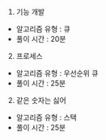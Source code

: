 1. 기능 개발
- 알고리즘 유형 : 큐
- 풀이 시간 : 20분

2. 프로세스
- 알고리즘 유형 : 우선순위 큐
- 풀이 시간 : 25분

2. 같은 숫자는 싫어
- 알고리즘 유형 : 스택
- 풀이 시간 : 25분



